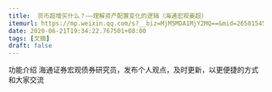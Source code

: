 ```yaml
---
title:  货币超增买什么？——理解资产配置变化的逻辑（海通宏观姜超）
itemurl: https://mp.weixin.qq.com/s?__biz=MjM5MDA1MjY2MQ==&mid=2650154557&idx=1&sn=45a4c7756ab6b4cfa09bd2ea1fa1648b&chksm=be483e67893fb77182a3e3d09f8073a2b3262d418b4b6033c2f2386b0568e5a7e4822eafda86#rd
date: 2020-06-21T19:34:22.767501+08:00
tags: [文摘]
draft: false
---
```


功能介绍 海通证券宏观债券研究员，发布个人观点，及时更新，以更便捷的方式和大家交流
